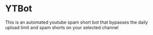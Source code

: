 # YTBot
This is an automated youtube spam short bot that bypasses the daily upload limit and spam shorts on your selected channel
